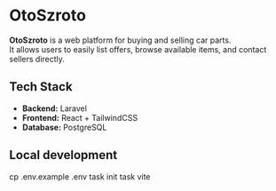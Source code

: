 # OtoSzroto

**OtoSzroto** is a web platform for buying and selling car parts.  
It allows users to easily list offers, browse available items, and contact sellers directly.

## Tech Stack

-   **Backend:** Laravel
-   **Frontend:** React + TailwindCSS
-   **Database:** PostgreSQL

## Local development

cp .env.example .env
task init
task vite
